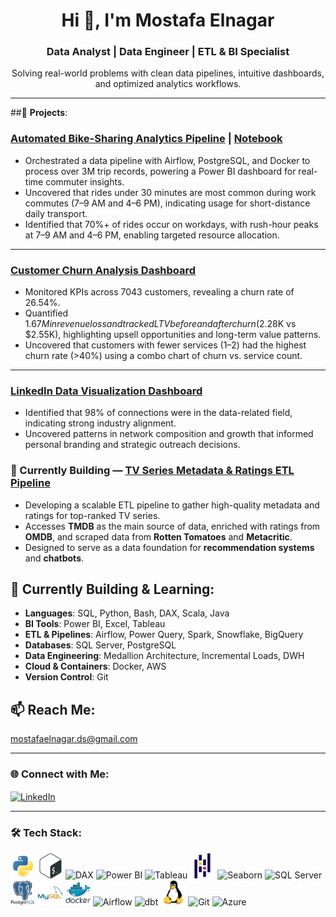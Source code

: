 <h1 align="center">Hi 👋, I'm Mostafa Elnagar</h1>
<h3 align="center">Data Analyst | Data Engineer | ETL & BI Specialist</h3>

<p align="center">
   Solving real-world problems with clean data pipelines, intuitive dashboards, and optimized analytics workflows.
</p>

---

##🚀 **Projects**:  
### [Automated Bike-Sharing Analytics Pipeline](https://github.com/Mostafa-Elnagar/FordGoBike-data-pipeline) | [Notebook](https://github.com/Mostafa-Elnagar/bikesharing_project)
- Orchestrated a data pipeline with Airflow, PostgreSQL, and Docker to process over 3M trip records, powering a Power BI dashboard for real-time commuter insights.
- Uncovered that rides under 30 minutes are most common during work commutes (7–9 AM and 4–6 PM), indicating usage for short-distance daily transport.
- Identified that 70%+ of rides occur on workdays, with rush-hour peaks at 7–9 AM and 4–6 PM, enabling targeted resource allocation.

---

### [Customer Churn Analysis Dashboard](https://github.com/Mostafa-Elnagar/ChurnAnalysisDashboard)
- Monitored KPIs across 7043 customers, revealing a churn rate of 26.54%.
- Quantified $1.67M in revenue loss and tracked LTV before and after churn ($2.28K vs $2.55K), highlighting upsell opportunities and long-term value patterns.
- Uncovered that customers with fewer services (1–2) had the highest churn rate (>40%) using a combo chart of churn vs. service count.

---

### [LinkedIn Data Visualization Dashboard](https://github.com/Mostafa-Elnagar/linkedin-dashboard)
- Identified that 98% of connections were in the data-related field, indicating strong industry alignment.
- Uncovered patterns in network composition and growth that informed personal branding and strategic outreach decisions.

### 📌 Currently Building — [TV Series Metadata & Ratings ETL Pipeline](https://github.com/Mostafa-Elnagar/SeriesRatings)
- Developing a scalable ETL pipeline to gather high-quality metadata and ratings for top-ranked TV series.
- Accesses **TMDB** as the main source of data, enriched with ratings from **OMDB**, and scraped data from **Rotten Tomatoes** and **Metacritic**.
- Designed to serve as a data foundation for **recommendation systems** and **chatbots**.

## 🌱 **Currently Building & Learning**:  
  - **Languages**: SQL, Python, Bash, DAX, Scala, Java
  - **BI Tools**: Power BI, Excel, Tableau  
  - **ETL & Pipelines**: Airflow, Power Query, Spark, Snowflake, BigQuery
  - **Databases**: SQL Server, PostgreSQL
  - **Data Engineering**: Medallion Architecture, Incremental Loads, DWH
  - **Cloud & Containers**: Docker, AWS
  - **Version Control**: Git  


## 📫 **Reach Me**:  
  [mostafaelnagar.ds@gmail.com](mailto:mostafaelnagar.ds@gmail.com)

---

<h3 align="left">🌐 Connect with Me:</h3>
<p align="left">
   <a href="https://www.linkedin.com/in/mostafa-ds" target="blank">
      <img align="center" src="https://raw.githubusercontent.com/rahuldkjain/github-profile-readme-generator/master/src/images/icons/Social/linked-in-alt.svg" alt="LinkedIn" height="30" width="40" />
   </a>
</p>

---

<h3 align="left">🛠️ Tech Stack:</h3>
<p align="left">
  <!-- Languages -->
  <img src="https://raw.githubusercontent.com/devicons/devicon/master/icons/python/python-original.svg" alt="Python" width="40" height="40"/>
  <img src="https://raw.githubusercontent.com/devicons/devicon/master/icons/bash/bash-original.svg" alt="Bash" width="40" height="40"/>
  <img src="https://upload.wikimedia.org/wikipedia/commons/f/f5/Dax-logo.png" alt="DAX" width="40" height="40"/>
  
  <!-- BI & Viz -->
  <img src="https://www.vectorlogo.zone/logos/microsoft_powerbi/microsoft_powerbi-icon.svg" alt="Power BI" width="40" height="40"/>
  <img src="https://www.tableau.com/sites/default/files/pages/tableaulogo_highres.png" alt="Tableau" width="40" height="40"/>
  
  <!-- Data & ML -->
  <img src="https://raw.githubusercontent.com/devicons/devicon/master/icons/pandas/pandas-original.svg" alt="Pandas" width="40" height="40"/>
  <img src="https://seaborn.pydata.org/_images/logo-mark-lightbg.svg" alt="Seaborn" width="40" height="40"/>

  <!-- Databases -->
  <img src="https://www.svgrepo.com/show/303229/microsoft-sql-server-logo.svg" alt="SQL Server" width="40" height="40"/>
  <img src="https://raw.githubusercontent.com/devicons/devicon/master/icons/postgresql/postgresql-original-wordmark.svg" alt="PostgreSQL" width="40" height="40"/>
  <img src="https://raw.githubusercontent.com/devicons/devicon/master/icons/mysql/mysql-original-wordmark.svg" alt="MySQL" width="40" height="40"/>
  
  <!-- Data Engineering -->
  <img src="https://raw.githubusercontent.com/devicons/devicon/master/icons/docker/docker-original-wordmark.svg" alt="Docker" width="40" height="40"/>
  <img src="https://www.vectorlogo.zone/logos/apache_airflow/apache_airflow-icon.svg" alt="Airflow" width="40" height="40"/>
  <img src="https://seeklogo.com/images/D/dbt-logo-500AB0BAA7-seeklogo.com.png" alt="dbt" width="40" height="40"/>
  
  <!-- OS & Tools -->
  <img src="https://raw.githubusercontent.com/devicons/devicon/master/icons/linux/linux-original.svg" alt="Linux" width="40" height="40"/>
  <img src="https://www.vectorlogo.zone/logos/git-scm/git-scm-icon.svg" alt="Git" width="40" height="40"/>
  <img src="https://www.vectorlogo.zone/logos/microsoft_azure/microsoft_azure-icon.svg" alt="Azure" width="40" height="40"/>
</p>
